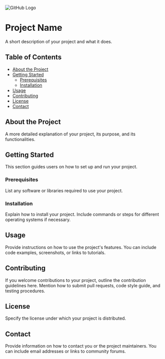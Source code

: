 ![GitHub Logo](https://github.githubassets.com/images/modules/logos_page/GitHub-Mark.png)
# Project Name

A short description of your project and what it does.

## Table of Contents

* [About the Project](#about-the-project)
* [Getting Started](#getting-started)
    * [Prerequisites](#prerequisites)
    * [Installation](#installation)
* [Usage](#usage)
* [Contributing](#contributing)
* [License](#license)
* [Contact](#contact)

## About the Project

A more detailed explanation of your project, its purpose, and its functionalities. 

## Getting Started

This section guides users on how to set up and run your project.

### Prerequisites

List any software or libraries required to use your project.

### Installation

Explain how to install your project. Include commands or steps for different operating systems if necessary.

## Usage

Provide instructions on how to use the project's features. You can include code examples, screenshots, or links to tutorials.

## Contributing

If you welcome contributions to your project, outline the contribution guidelines here. Mention how to submit pull requests, code style guide, and testing procedures.

## License

Specify the license under which your project is distributed.

## Contact

Provide information on how to contact you or the project maintainers. You can include email addresses or links to community forums.
